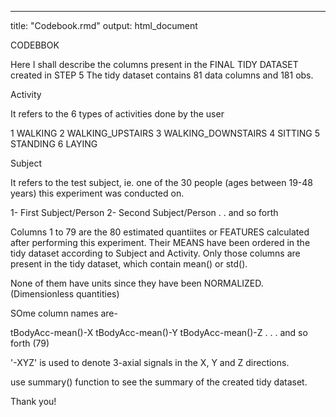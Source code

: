 ---
title: "Codebook.rmd"
output: html_document

CODEBBOK

Here I shall describe the columns present in the FINAL TIDY DATASET created in STEP 5
The tidy dataset contains 81 data columns and 181 obs.

Activity

It refers to the 6 types of activities done by the user

1 WALKING
2 WALKING_UPSTAIRS
3 WALKING_DOWNSTAIRS
4 SITTING
5 STANDING
6 LAYING

Subject

It refers to the test subject, ie. one of the 30 people (ages between 19-48 years) this experiment was conducted on.

1- First Subject/Person
2- Second Subject/Person
.
.
and so forth

Columns 1 to 79
are the 80 estimated quantiites or FEATURES calculated after performing this experiment. Their MEANS have been ordered in the tidy dataset according to Subject and Activity. Only those columns are present in the tidy dataset, which contain mean() or std().

None of them have units since they have been NORMALIZED. (Dimensionless quantities)

SOme column names are-

tBodyAcc-mean()-X
tBodyAcc-mean()-Y
tBodyAcc-mean()-Z
.
.
.
and so forth (79)

'-XYZ' is used to denote 3-axial signals in the X, Y and Z directions.

use summary() function to see the summary of the created tidy dataset.

Thank you!
